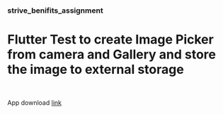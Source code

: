 ### strive_benifits_assignment
# Flutter Test to create Image Picker from camera and Gallery and store the image to external storage<br/>
<br/>


App download [link](https://github.com/adispatil/flutter-image-picker-test/blob/main/android/app/build/outputs/apk/release/app-release.apk)
